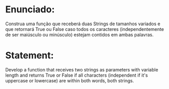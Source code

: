 # Enunciado:

Construa uma função que receberá duas Strings de tamanhos variados e que retornará True ou False caso
todos os caracteres (independentemente de ser maiúsculo ou minúsculo) estejam contidos em ambas palavras.

# Statement:

Develop a function that receives two strings as parameters with variable length and returns True or False if all characters (independent if it's uppercase or lowercase) are within both words, both strings.
